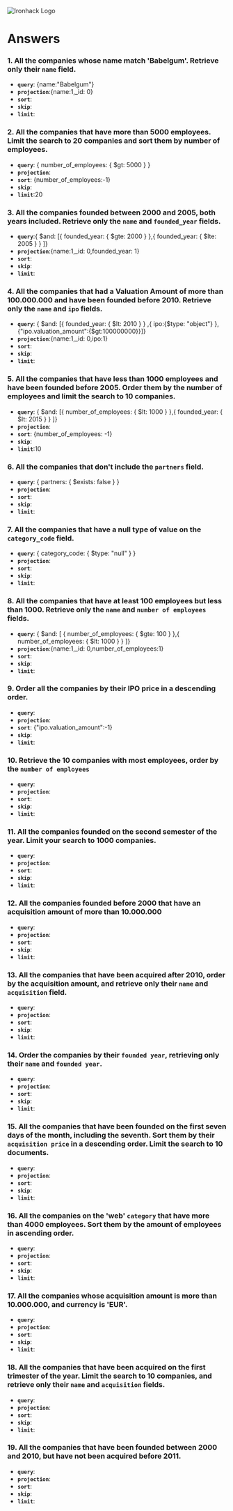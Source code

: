 ![Ironhack Logo](https://i.imgur.com/1QgrNNw.png)

# Answers

### 1. All the companies whose name match 'Babelgum'. Retrieve only their `name` field.

- **`query`**: {name:"Babelgum"}
- **`projection`**:{name:1,_id: 0}
- **`sort`**: 
- **`skip`**: 
- **`limit`**:

### 2. All the companies that have more than 5000 employees. Limit the search to 20 companies and sort them by **number of employees**.

- **`query`**: { number_of_employees: { $gt: 5000 } }
- **`projection`**:
- **`sort`**: {number_of_employees:-1}
- **`skip`**: 
- **`limit`**:20

### 3. All the companies founded between 2000 and 2005, both years included. Retrieve only the `name` and `founded_year` fields.

- **`query`**:{ $and: [{ founded_year: { $gte: 2000 } },{ founded_year: { $lte: 2005 } }     ]}
- **`projection`**:{name:1,_id: 0,founded_year: 1}
- **`sort`**: 
- **`skip`**: 
- **`limit`**:

### 4. All the companies that had a Valuation Amount of more than 100.000.000 and have been founded before 2010. Retrieve only the `name` and `ipo` fields.

- **`query`**: { $and: [{ founded_year: { $lt: 2010 } } ,{ ipo:{$type: "object"} },{"ipo.valuation_amount":{$gt:100000000}}]}
- **`projection`**:{name:1,_id: 0,ipo:1}
- **`sort`**: 
- **`skip`**: 
- **`limit`**:

### 5. All the companies that have less than 1000 employees and have been founded before 2005. Order them by the number of employees and limit the search to 10 companies.

- **`query`**: { $and: [{ number_of_employees: { $lt: 1000 } },{ founded_year: { $lt: 2015 } }  ]}
- **`projection`**:
- **`sort`**: {number_of_employees: -1}
- **`skip`**: 
- **`limit`**:10

### 6. All the companies that don't include the `partners` field.

- **`query`**:  { partners: { $exists: false } }
- **`projection`**:
- **`sort`**: 
- **`skip`**: 
- **`limit`**:

### 7. All the companies that have a null type of value on the `category_code` field.

- **`query`**:  { category_code: { $type: "null" } }
- **`projection`**:
- **`sort`**: 
- **`skip`**: 
- **`limit`**:

### 8. All the companies that have at least 100 employees but less than 1000. Retrieve only the `name` and `number of employees` fields.

- **`query`**: { $and: [ { number_of_employees: { $gte: 100 } },{ number_of_employees: { $lt: 1000 } }     ]}
- **`projection`**:{name:1,_id: 0,number_of_employees:1}
- **`sort`**: 
- **`skip`**: 
- **`limit`**:

### 9. Order all the companies by their IPO price in a descending order.

- **`query`**: 
- **`projection`**:
- **`sort`**: {"ipo.valuation_amount":-1}
- **`skip`**: 
- **`limit`**:

### 10. Retrieve the 10 companies with most employees, order by the `number of employees`

- **`query`**: 
- **`projection`**:
- **`sort`**: 
- **`skip`**: 
- **`limit`**:

### 11. All the companies founded on the second semester of the year. Limit your search to 1000 companies.

- **`query`**: 
- **`projection`**:
- **`sort`**: 
- **`skip`**: 
- **`limit`**:

### 12. All the companies founded before 2000 that have an acquisition amount of more than 10.000.000

- **`query`**: 
- **`projection`**:
- **`sort`**: 
- **`skip`**: 
- **`limit`**:

### 13. All the companies that have been acquired after 2010, order by the acquisition amount, and retrieve only their `name` and `acquisition` field.

- **`query`**: 
- **`projection`**:
- **`sort`**: 
- **`skip`**: 
- **`limit`**:

### 14. Order the companies by their `founded year`, retrieving only their `name` and `founded year`.

- **`query`**: 
- **`projection`**:
- **`sort`**: 
- **`skip`**: 
- **`limit`**:

### 15. All the companies that have been founded on the first seven days of the month, including the seventh. Sort them by their `acquisition price` in a descending order. Limit the search to 10 documents.

- **`query`**: 
- **`projection`**:
- **`sort`**: 
- **`skip`**: 
- **`limit`**:

### 16. All the companies on the 'web' `category` that have more than 4000 employees. Sort them by the amount of employees in ascending order.

- **`query`**: 
- **`projection`**:
- **`sort`**: 
- **`skip`**: 
- **`limit`**:

### 17. All the companies whose acquisition amount is more than 10.000.000, and currency is 'EUR'.

- **`query`**: 
- **`projection`**:
- **`sort`**: 
- **`skip`**: 
- **`limit`**:

### 18. All the companies that have been acquired on the first trimester of the year. Limit the search to 10 companies, and retrieve only their `name` and `acquisition` fields.

- **`query`**: 
- **`projection`**:
- **`sort`**: 
- **`skip`**: 
- **`limit`**:

### 19. All the companies that have been founded between 2000 and 2010, but have not been acquired before 2011.

- **`query`**: 
- **`projection`**:
- **`sort`**: 
- **`skip`**: 
- **`limit`**:
